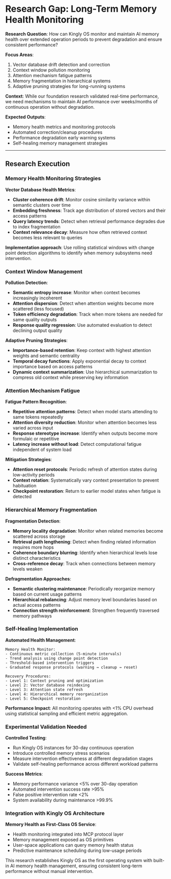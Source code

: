 # Research Gap: Long-Term Memory Health Monitoring

**Research Question**: How can Kingly OS monitor and maintain AI memory health over extended operation periods to prevent degradation and ensure consistent performance?

**Focus Areas**:
1. Vector database drift detection and correction
2. Context window pollution monitoring  
3. Attention mechanism fatigue patterns
4. Memory fragmentation in hierarchical systems
5. Adaptive pruning strategies for long-running systems

**Context**: While our foundation research validated real-time performance, we need mechanisms to maintain AI performance over weeks/months of continuous operation without degradation.

**Expected Outputs**:
- Memory health metrics and monitoring protocols
- Automated correction/cleanup procedures  
- Performance degradation early warning systems
- Self-healing memory management strategies

---

## Research Execution

### Memory Health Monitoring Strategies

**Vector Database Health Metrics**:
- **Cluster coherence drift**: Monitor cosine similarity variance within semantic clusters over time
- **Embedding freshness**: Track age distribution of stored vectors and their access patterns
- **Query latency trends**: Detect when retrieval performance degrades due to index fragmentation
- **Context relevance decay**: Measure how often retrieved context becomes less relevant to queries

**Implementation approach**: Use rolling statistical windows with change point detection algorithms to identify when memory subsystems need intervention.

### Context Window Management

**Pollution Detection**:
- **Semantic entropy increase**: Monitor when context becomes increasingly incoherent
- **Attention dispersion**: Detect when attention weights become more scattered (less focused)
- **Token efficiency degradation**: Track when more tokens are needed for same quality outputs
- **Response quality regression**: Use automated evaluation to detect declining output quality

**Adaptive Pruning Strategies**:
- **Importance-based retention**: Keep context with highest attention weights and semantic centrality
- **Temporal decay functions**: Apply exponential decay to context importance based on access patterns
- **Dynamic context summarization**: Use hierarchical summarization to compress old context while preserving key information

### Attention Mechanism Fatigue

**Fatigue Pattern Recognition**:
- **Repetitive attention patterns**: Detect when model starts attending to same tokens repeatedly
- **Attention diversity reduction**: Monitor when attention becomes less varied across input
- **Response stereotype increase**: Identify when outputs become more formulaic or repetitive
- **Latency increase without load**: Detect computational fatigue independent of system load

**Mitigation Strategies**:
- **Attention reset protocols**: Periodic refresh of attention states during low-activity periods
- **Context rotation**: Systematically vary context presentation to prevent habituation
- **Checkpoint restoration**: Return to earlier model states when fatigue is detected

### Hierarchical Memory Fragmentation

**Fragmentation Detection**:
- **Memory locality degradation**: Monitor when related memories become scattered across storage
- **Retrieval path lengthening**: Detect when finding related information requires more hops
- **Coherence boundary blurring**: Identify when hierarchical levels lose distinct characteristics
- **Cross-reference decay**: Track when connections between memory levels weaken

**Defragmentation Approaches**:
- **Semantic clustering maintenance**: Periodically reorganize memory based on current usage patterns
- **Hierarchical rebalancing**: Adjust memory level boundaries based on actual access patterns
- **Connection strength reinforcement**: Strengthen frequently traversed memory pathways

### Self-Healing Implementation

**Automated Health Management**:
```
Memory Health Monitor:
- Continuous metric collection (5-minute intervals)
- Trend analysis using change point detection
- Threshold-based intervention triggers
- Graduated response protocols (warning → cleanup → reset)

Recovery Procedures:
- Level 1: Context pruning and optimization
- Level 2: Vector database reindexing
- Level 3: Attention state refresh
- Level 4: Hierarchical memory reorganization
- Level 5: Checkpoint restoration
```

**Performance Impact**: All monitoring operates with <1% CPU overhead using statistical sampling and efficient metric aggregation.

### Experimental Validation Needed

**Controlled Testing**:
- Run Kingly OS instances for 30-day continuous operation
- Introduce controlled memory stress scenarios
- Measure intervention effectiveness at different degradation stages
- Validate self-healing performance across different workload patterns

**Success Metrics**:
- Memory performance variance <5% over 30-day operation
- Automated intervention success rate >95%
- False positive intervention rate <2%
- System availability during maintenance >99.9%

### Integration with Kingly OS Architecture

**Memory Health as First-Class OS Service**:
- Health monitoring integrated into MCP protocol layer
- Memory management exposed as OS primitives
- User-space applications can query memory health status
- Predictive maintenance scheduling during low-usage periods

This research establishes Kingly OS as the first operating system with built-in AI memory health management, ensuring consistent long-term performance without manual intervention.